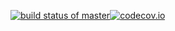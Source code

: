 [![build status of master](https://travis-ci.org/Allo0o2a/Triangle567.svg?branch=master)](https://travis-ci.org/Allo0o2a/Triangle567)[![codecov.io](https://codecov.io/github/codecov/Triangle567/coverage.svg?branch=codecoverage)](https://codecov.io/github/codecov/Triangle567)

